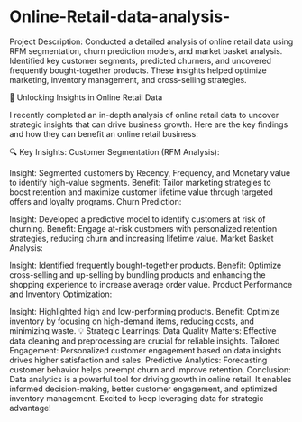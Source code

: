 # Online-Retail-data-analysis-
Project Description:  Conducted a detailed analysis of online retail data using RFM segmentation, churn prediction models, and market basket analysis. Identified key customer segments, predicted churners, and uncovered frequently bought-together products. These insights helped optimize marketing, inventory management, and cross-selling strategies.

🚀 Unlocking Insights in Online Retail Data

I recently completed an in-depth analysis of online retail data to uncover strategic insights that can drive business growth. Here are the key findings and how they can benefit an online retail business:

🔍 Key Insights:
Customer Segmentation (RFM Analysis):

Insight: Segmented customers by Recency, Frequency, and Monetary value to identify high-value segments.
Benefit: Tailor marketing strategies to boost retention and maximize customer lifetime value through targeted offers and loyalty programs.
Churn Prediction:

Insight: Developed a predictive model to identify customers at risk of churning.
Benefit: Engage at-risk customers with personalized retention strategies, reducing churn and increasing lifetime value.
Market Basket Analysis:

Insight: Identified frequently bought-together products.
Benefit: Optimize cross-selling and up-selling by bundling products and enhancing the shopping experience to increase average order value.
Product Performance and Inventory Optimization:

Insight: Highlighted high and low-performing products.
Benefit: Optimize inventory by focusing on high-demand items, reducing costs, and minimizing waste.
💡 Strategic Learnings:
Data Quality Matters: Effective data cleaning and preprocessing are crucial for reliable insights.
Tailored Engagement: Personalized customer engagement based on data insights drives higher satisfaction and sales.
Predictive Analytics: Forecasting customer behavior helps preempt churn and improve retention.
Conclusion:
Data analytics is a powerful tool for driving growth in online retail. It enables informed decision-making, better customer engagement, and optimized inventory management. Excited to keep leveraging data for strategic advantage!
